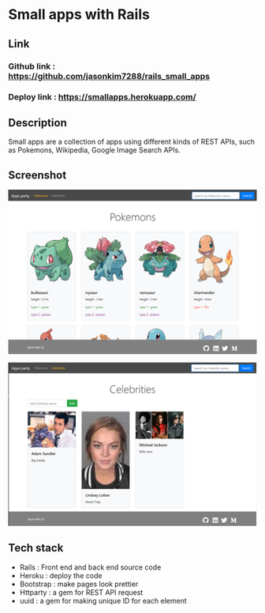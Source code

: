 # Small apps with Rails

## Link
### Github link : https://github.com/jasonkim7288/rails_small_apps
### Deploy link : https://smallapps.herokuapp.com/

## Description
Small apps are a collection of apps using different kinds of REST APIs, such as Pokemons, Wikipedia, Google Image Search APIs.

<!-- ![Image of OAuth](docs/OAuth.png) -->

## Screenshot
![Image of pokemon app](docs/pokemon_app.png)

![Image of celebrity app](docs/celebrity_app.png)


## Tech stack
- Rails : Front end and back end source code
- Heroku : deploy the code
- Bootstrap : make pages look prettier
- Httparty : a gem for REST API request 
- uuid : a gem for making unique ID for each element